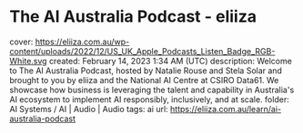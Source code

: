 # The AI Australia Podcast - eliiza

cover: https://eliiza.com.au/wp-content/uploads/2022/12/US_UK_Apple_Podcasts_Listen_Badge_RGB-White.svg
created: February 14, 2023 1:34 AM (UTC)
description: Welcome to The AI Australia Podcast, hosted by Natalie Rouse and Stela Solar and brought to you by eliiza and the National AI Centre at CSIRO Data61. We showcase how business is leveraging the talent and capability in Australia's AI ecosystem to implement AI responsibly, inclusively, and at scale.
folder: AI Systems / AI | Audio | Audio
tags: ai
url: https://eliiza.com.au/learn/ai-australia-podcast